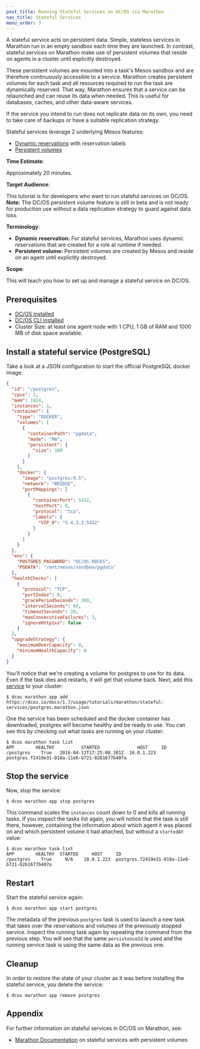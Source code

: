 ```yaml
---
post_title: Running Stateful Services on DC/OS via Marathon
nav_title: Stateful Services
menu_order: 3
---
```


A stateful service acts on persistent data. Simple, stateless services in Marathon run in an empty sandbox each time they are launched. In contrast, stateful services on Marathon make use of persistent volumes that reside on agents in a cluster until explicitly destroyed.

These persistent volumes are mounted into a task's Mesos sandbox and are therefore continuously accessible to a service. Marathon creates persistent volumes for each task and all resources required to run the task are dynamically reserved. That way, Marathon ensures that a service can be relaunched and can reuse its data when needed. This is useful for databases, caches, and other data-aware services.

If the service you intend to run does not replicate data on its own, you need to take care of backups or have a suitable replication strategy.

Stateful services leverage 2 underlying Mesos features:

- [Dynamic reservations](http://mesos.apache.org/documentation/latest/reservation/) with reservation labels
- [Persistent volumes](http://mesos.apache.org/documentation/latest/persistent-volume/)

**Time Estimate**:

Approximately 20 minutes.

**Target Audience**:

This tutorial is for developers who want to run stateful services on DC/OS. **Note:** The DC/OS persistent volume feature is still in beta and is not ready for production use without a data replication strategy to guard against data loss.

**Terminology**:

- **Dynamic reservation:** For stateful services, Marathon uses dynamic reservations that are created for a role at runtime if needed.
- **Persistent volume:** Persistent volumes are created by Mesos and reside on an agent until explicitly destroyed.

**Scope**:

This will teach you how to set up and manage a stateful service on DC/OS.

## Prerequisites

* [DC/OS installed][1]
* [DC/OS CLI installed][2]
* Cluster Size: at least one agent node with 1 CPU, 1 GB of RAM and 1000 MB of disk space available.

## Install a stateful service (PostgreSQL)

Take a look at a JSON configuration to start the official PostgreSQL docker image:

```json
{
  "id": "/postgres",
  "cpus": 1,
  "mem": 1024,
  "instances": 1,
  "container": {
    "type": "DOCKER",
    "volumes": [
      {
        "containerPath": "pgdata",
        "mode": "RW",
        "persistent": {
          "size": 100
        }
      }
    ],
    "docker": {
      "image": "postgres:9.5",
      "network": "BRIDGE",
      "portMappings": [
        {
          "containerPort": 5432,
          "hostPort": 0,
          "protocol": "tcp",
          "labels": {
            "VIP_0": "5.4.3.2:5432"
          }
        }
      ]
    }
  },
  "env": {
    "POSTGRES_PASSWORD": "DC/OS_ROCKS",
    "PGDATA": "/mnt/mesos/sandbox/pgdata"
  },
  "healthChecks": [
    {
      "protocol": "TCP",
      "portIndex": 0,
      "gracePeriodSeconds": 300,
      "intervalSeconds": 60,
      "timeoutSeconds": 20,
      "maxConsecutiveFailures": 3,
      "ignoreHttp1xx": false
    }
  ],
  "upgradeStrategy": {
    "maximumOverCapacity": 0,
    "minimumHealthCapacity": 0
  }
}
```

You'll notice that we're creating a volume for postgres to use for its data. Even if the task dies and restarts, it will get that volume back. Next, add this [service][4] to your cluster:


```
$ dcos marathon app add https://dcos.io/docs/1.7/usage/tutorials/marathon/stateful-services/postgres.marathon.json
```

One the service has been scheduled and the docker container has downloaded, postgres will become healthy and be ready to use. You can see this by checking out what tasks are running on your cluster:

```
$ dcos marathon task list
APP        HEALTHY          STARTED              HOST     ID
/postgres    True   2016-04-13T17:25:08.301Z  10.0.1.223  postgres.f2419e31-018a-11e6-b721-0261677b407a
```

## Stop the service

Now, stop the service:

```
$ dcos marathon app stop postgres
```

This command scales the `instances` count down to 0 and kills all running tasks. If you inspect the tasks list again, you will notice that the task is still there, however, containing the information about which agent it was placed on and which persistent volume it had attached, but without a `startedAt` value:

```
$ dcos marathon task list
APP        HEALTHY  STARTED     HOST     ID
/postgres    True     N/A    10.0.1.223  postgres.f2419e31-018a-11e6-b721-0261677b407a
```

## Restart

Start the stateful service again:

```
$ dcos marathon app start postgres
```

The metadata of the previous `postgres` task is used to launch a new task that takes over the reservations and volumes of the previously stopped service. Inspect the running task again by repeating the command from the previous step. You will see that the same `persistenceId` is used and the running service task is using the same data as the previous one.

## Cleanup

In order to restore the state of your cluster as it was before installing the stateful service, you delete the service:

```
$ dcos marathon app remove postgres
```

## Appendix

For further information on stateful services in DC/OS on Marathon, see:

- [Marathon Documentation](https://mesosphere.github.io/marathon/docs/persistent-volumes.html) on stateful services with persistent volumes

[1]: /docs/1.7/administration/installing/
[2]: /docs/1.7/usage/cli/install/
[4]: postgres.marathon.json
